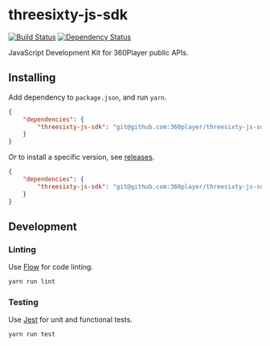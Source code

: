 # threesixty-js-sdk

[![Build Status](https://img.shields.io/travis/360player/threesixty-js-sdk.svg?style=flat)](https://travis-ci.org/360player/threesixty-js-sdk)
[![Dependency Status](https://david-dm.org/360player/threesixty-js-sdk/status.svg)](https://david-dm.org/360player/threesixty-js-sdk#info=dependencies)

JavaScript Development Kit for 360Player public APIs.


## Installing

Add dependency to `package.json`, and run `yarn`.

```json
{
	"dependencies": {
		"threesixty-js-sdk": "git@github.com:360player/threesixty-js-sdk.git"
	}
}
```

_Or_ to install a specific version, see [releases](https://github.com/360player/threesixty-js-sdk/releases).

```json
{
	"dependencies": {
		"threesixty-js-sdk": "git@github.com:360player/threesixty-js-sdk.git#v0.1.0"
	}
}
```


## Development

### Linting

Use [Flow](https://flowtype.org/) for code linting.

```sh
yarn run lint
```


### Testing

Use [Jest](https://facebook.github.io/jest/) for unit and functional tests.

```sh
yarn run test
```
